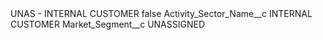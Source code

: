 <?xml version="1.0" encoding="UTF-8"?>
<CustomMetadata xmlns="http://soap.sforce.com/2006/04/metadata" xmlns:xsi="http://www.w3.org/2001/XMLSchema-instance" xmlns:xsd="http://www.w3.org/2001/XMLSchema">
    <label>UNAS - INTERNAL CUSTOMER</label>
    <protected>false</protected>
    <values>
        <field>Activity_Sector_Name__c</field>
        <value xsi:type="xsd:string">INTERNAL CUSTOMER</value>
    </values>
    <values>
        <field>Market_Segment__c</field>
        <value xsi:type="xsd:string">UNASSIGNED</value>
    </values>
</CustomMetadata>
